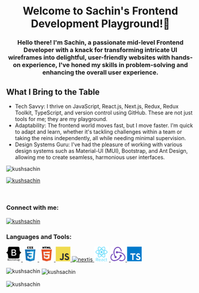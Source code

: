 
<h1 align="center">Welcome to Sachin's Frontend Development Playground!👋</h1>
<h3 align="center">Hello there! I'm Sachin, a passionate mid-level Frontend Developer with a knack for transforming intricate UI wireframes into delightful, user-friendly websites with hands-on experience, I've honed my skills in problem-solving and enhancing the overall user experience.</h3>

<h2 align="left">What I Bring to the Table</h2>
<ul>
  <li>
    Tech Savvy: I thrive on JavaScript, React.js, Next.js, Redux, Redux Toolkit, TypeScript, and version control using GitHub. These are not just tools for me; they       are my playground.
  </li>
  <li>
    Adaptability: The frontend world moves fast, but I move faster. I'm quick to adapt and learn, whether it's tackling challenges within a team or taking the reins independently, all while needing minimal supervision.
  </li>
  <li>
    Design Systems Guru: I've had the pleasure of working with various design systems such as Material-UI (MUI), Bootstrap, and Ant Design, allowing me to create seamless, harmonious user interfaces.
  </li>
</ul>

<p align="left"> <img src="https://komarev.com/ghpvc/?username=kushsachin&label=Profile%20views&color=0e75b6&style=flat" alt="kushsachin" /> </p>

<p align="left"> <a href="https://github.com/ryo-ma/github-profile-trophy"><img src="https://github-profile-trophy.vercel.app/?username=kushsachin" alt="kushsachin" /></a> </p>

<p align="left"> <a href="https://twitter.com/" target="blank"><img src="https://img.shields.io/twitter/follow/?logo=twitter&style=for-the-badge" alt="" /></a> </p>

<h3 align="left">Connect with me:</h3>
<p align="left">
<a href="https://linkedin.com/in/kushsachin" target="blank"><img align="center" src="https://raw.githubusercontent.com/rahuldkjain/github-profile-readme-generator/master/src/images/icons/Social/linked-in-alt.svg" alt="kushsachin" height="30" width="40" /></a>
</p>

<h3 align="left">Languages and Tools:</h3>
<p align="left"> <a href="https://getbootstrap.com" target="_blank" rel="noreferrer"> <img src="https://raw.githubusercontent.com/devicons/devicon/master/icons/bootstrap/bootstrap-plain-wordmark.svg" alt="bootstrap" width="40" height="40"/> </a> <a href="https://www.w3schools.com/css/" target="_blank" rel="noreferrer"> <img src="https://raw.githubusercontent.com/devicons/devicon/master/icons/css3/css3-original-wordmark.svg" alt="css3" width="40" height="40"/> </a> <a href="https://www.w3.org/html/" target="_blank" rel="noreferrer"> <img src="https://raw.githubusercontent.com/devicons/devicon/master/icons/html5/html5-original-wordmark.svg" alt="html5" width="40" height="40"/> </a> <a href="https://developer.mozilla.org/en-US/docs/Web/JavaScript" target="_blank" rel="noreferrer"> <img src="https://raw.githubusercontent.com/devicons/devicon/master/icons/javascript/javascript-original.svg" alt="javascript" width="40" height="40"/> </a> <a href="https://nextjs.org/" target="_blank" rel="noreferrer"> <img src="https://cdn.worldvectorlogo.com/logos/nextjs-2.svg" alt="nextjs" width="40" height="40"/> </a> <a href="https://reactjs.org/" target="_blank" rel="noreferrer"> <img src="https://raw.githubusercontent.com/devicons/devicon/master/icons/react/react-original-wordmark.svg" alt="react" width="40" height="40"/> </a> <a href="https://redux.js.org" target="_blank" rel="noreferrer"> <img src="https://raw.githubusercontent.com/devicons/devicon/master/icons/redux/redux-original.svg" alt="redux" width="40" height="40"/> </a> <a href="https://www.typescriptlang.org/" target="_blank" rel="noreferrer"> <img src="https://raw.githubusercontent.com/devicons/devicon/master/icons/typescript/typescript-original.svg" alt="typescript" width="40" height="40"/> </a> </p>

<p><img align="left" src="https://github-readme-stats.vercel.app/api/top-langs?username=kushsachin&show_icons=true&locale=en&layout=compact" alt="kushsachin" /></p>

<p>&nbsp;<img align="center" src="https://github-readme-stats.vercel.app/api?username=kushsachin&show_icons=true&locale=en" alt="kushsachin" /></p>

<p><img align="center" src="https://github-readme-streak-stats.herokuapp.com/?user=kushsachin&" alt="kushsachin" /></p>
